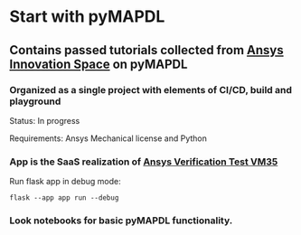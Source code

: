 # Start with pyMAPDL
## Contains passed tutorials collected from [Ansys Innovation Space](https://innovationspace.ansys.com/) on pyMAPDL
### Organized as a single project with elements of CI/CD, build and playground

Status: In progress

Requirements: Ansys Mechanical license and Python

### App is the SaaS realization of [Ansys Verification Test VM35](https://ansyshelp.ansys.com/account/secured?returnurl=/Views/Secured/corp/v241/en/ans_vm/Hlp_V_VM35.html?q=vm35)

Run flask app in debug mode:

    flask --app app run --debug

### Look notebooks for basic pyMAPDL functionality.